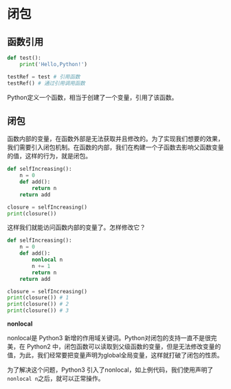 # 闭包

## 函数引用

```python
def test():
    print('Hello,Python!')

testRef = test # 引用函数
testRef() # 通过引用调用函数
```

Python定义一个函数，相当于创建了一个变量，引用了该函数。

## 闭包

函数内部的变量，在函数外部是无法获取并且修改的。为了实现我们想要的效果，我们需要引入闭包机制。在函数的内部，我们在构建一个子函数去影响父函数变量的值，这样的行为，就是闭包。

```python
def selfIncreasing():
    n = 0
    def add():
        return n
    return add

closure = selfIncreasing()
print(closure())
```

这样我们就能访问函数内部的变量了。怎样修改它？

```python
def selfIncreasing():
    n = 0
    def add():
        nonlocal n
        n += 1
        return n
    return add

closure = selfIncreasing()
print(closure()) # 1
print(closure()) # 2
print(closure()) # 3
```

**nonlocal**

nonlocal是 Python3 新增的作用域关键词。Python对闭包的支持一直不是很完美，在 Python2 中，闭包函数可以读取到父级函数的变量，但是无法修改变量的值，为此，我们经常要把变量声明为global全局变量，这样就打破了闭包的性质。

为了解决这个问题，Python3 引入了nonlocal，如上例代码，我们使用声明了`nonlocal n`之后，就可以正常操作。